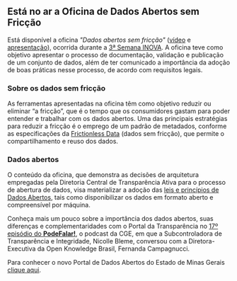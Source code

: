 ## Está no ar a Oficina de Dados Abertos sem Fricção

Está disponível a oficina _"Dados abertos sem fricção"_ ([vídeo](https://www.youtube.com/watch?v=tZ0bmlnqMuY) e [apresentação](https://ead.prodemge.gov.br/pluginfile.php/19736/mod_resource/content/2/Dados%20Abertos%20sem%20friccao-DCTA-CGE.pdf)), ocorrida durante a [3ª Semana INOVA](https://www.inova.mg.gov.br/). A oficina teve como objetivo apresentar o processo de documentação, validação e publicação de um conjunto de dados, além de ter comunicado a importância da adoção de boas práticas nesse processo, de acordo com requisitos legais. 

### Sobre os dados sem fricção 

As ferramentas apresentadas na oficina têm como objetivo reduzir ou eliminar “a fricção”, que é o tempo que os consumidores gastam para poder entender e trabalhar com os dados abertos. Uma das principais estratégias para reduzir a fricção é o emprego de um padrão de metadados, conforme as especificações da [Frictionless Data](https://frictionlessdata.io/) (dados sem fricção), que permite o compartilhamento e reuso dos dados.


### Dados abertos

O conteúdo da oficina, que demonstra as decisões de arquitetura empregadas pela Diretoria Central de Transparência Ativa para o processo de abertura de dados, visa materializar a adoção das [leis e princípios de Dados Abertos](https://dados.gov.br/pagina/dados-abertos), tais como disponibilizar os dados em formato aberto e compreensível por máquina.

Conheça mais um pouco sobre a importância dos dados abertos, suas diferenças e complementaridades com o Portal da Transparência no [17º episódio do **PodeFalar!**](https://www.youtube.com/watch?v=uFdYbIc_4ws), o podcast da CGE, em que a Subcontroladora de Transparência e Integridade, Nicolle Bleme, conversou com a Diretora-Executiva da Open Knowledge Brasil, Fernanda Campagnucci.

Para conhecer o novo Portal de Dados Abertos do Estado de Minas Gerais [clique aqui](http://dados.mg.gov.br/).



